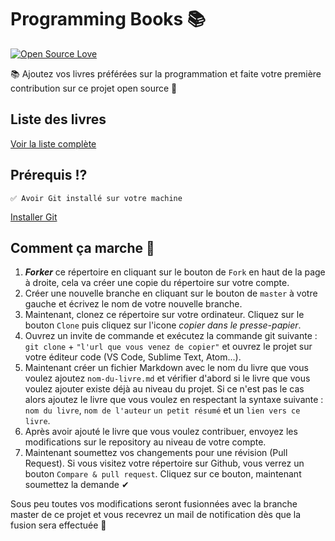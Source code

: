 # Programming Books 📚

[![Open Source Love](https://badges.frapsoft.com/os/v1/open-source.svg?v=103)](https://github.com/ellerbrock/open-source-badges/)

📚 Ajoutez vos livres préférées sur la programmation et faite votre première contribution sur ce projet open source 🎉

## Liste des livres

[Voir la liste complète](Books-List.md)

## Prérequis ⁉

`✅ Avoir Git installé sur votre machine`

[Installer Git](https://git-scm.com/)

## Comment ça marche 🤔

1. ***Forker*** ce répertoire en cliquant sur le bouton de `Fork` en haut de la page à droite, cela va créer une copie du répertoire sur votre compte.
2. Créer une nouvelle branche en cliquant sur le bouton de `master` à votre gauche et écrivez le nom de votre nouvelle branche.
3. Maintenant, clonez ce répertoire sur votre ordinateur. Cliquez sur le bouton `Clone` puis cliquez sur l'icone *copier dans le presse-papier*.
4. Ouvrez un invite de commande et exécutez la commande git suivante : `git clone` + `"l'url que vous venez de copier"` et ouvrez le projet sur votre éditeur code (VS Code, Sublime Text, Atom...).
5. Maintenant créer un fichier Markdown avec le nom du livre que vous voulez ajoutez `nom-du-livre.md` et vérifier d'abord si le livre que vous voulez ajouter existe déjà au niveau du projet. Si ce n'est pas le cas alors ajoutez le livre que vous voulez en respectant la syntaxe suivante : `nom du livre`, `nom de l'auteur` `un petit résumé` et un `lien vers ce livre`.
6. Après avoir ajouté le livre que vous voulez contribuer, envoyez les modifications sur le repository au niveau de votre compte.
7. Maintenant soumettez vos changements pour une révision (Pull Request). Si vous visitez votre répertoire sur Github, vous verrez un bouton  `Compare & pull request`.  Cliquez sur ce bouton, maintenant soumettez la demande ✔

Sous peu toutes vos modifications seront fusionnées avec la branche master de ce projet et vous recevrez un mail de notification dès que la fusion sera effectuée 🙌
